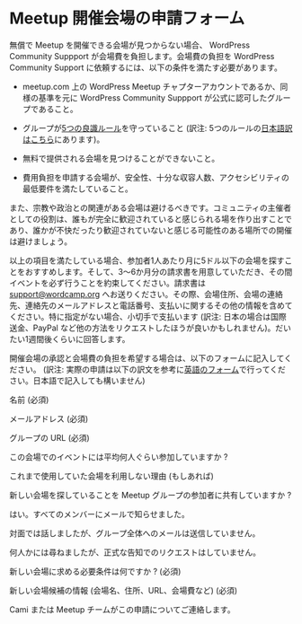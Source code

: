 <!-- # Meetup Venue Approval Request -->
# Meetup 開催会場の申請フォーム

<!-- WordPress Community Support will cover the costs of a meetup venue if a donated venue cannot be found. If you are going to ask for WordPress Community Support to cover the costs of a meetup venue, the following conditions must be met: -->
無償で Meetup を開催できる会場が見つからない場合、 WordPress Community Suppport が会場費を負担します。会場費の負担を WordPress Community Support に依頼するには、以下の条件を満たす必要があります。

<!-- *   Your group is on the WordPress chapter account at meetup.com or has been similarly recognized as official by this team. -->
*   meetup.com 上の WordPress Meetup チャプターアカウントであるか、同様の基準を元に WordPress Community Suppport が公式に認可したグループであること。
<!-- *   Your group is currently following the [5 good-faith rules](https://make.wordpress.org/community/handbook/meetup-organizer/meetup-program-basics/#the-five-good-faith-rules). -->
*   グループが[5つの良識ルール](https://make.wordpress.org/community/handbook/meetup-organizer/meetup-program-basics/#the-five-good-faith-rules)を守っていること (訳注: 5つのルールの[日本語訳はこちら](https://ja.wordpress.org/get-involved/meetup/)にあります)。
<!-- *   You are unable to find a donated venue. -->
*   無料で提供される会場を見つけることができないこと。
<!-- *   Your proposed new venue meets minimum requirements for safety, adequate seating, and accessibility. -->
*   費用負担を申請する会場が、安全性、十分な収容人数、アクセシビリティの最低要件を満たしていること。

<!-- You should also avoid venues with religious or political affiliations. Since one of our jobs as community organizers is to create a 100% welcoming space for everyone, we avoid holding events in venues where someone might feel uncomfortable or unwelcome. -->
また、宗教や政治との関連がある会場は避けるべきです。コミュニティの主催者としての役割は、誰もが完全に歓迎されていると感じられる場を作り出すことであり、誰かが不快だったり歓迎されていないと感じる可能性のある場所での開催は避けましょう。

<!-- If those items are all met we recommend that the price point for your venue not exceed $5 per person per month and we ask for a 3-6 month invoice and commitment. Please submit the venue invoice to [support@wordcamp.org](mailto:support@wordcamp.org). Include your meetup location, venue contact name, contact’s email address and phone number, and any special payment information. Unless otherwise specified, venues will be paid by check. You should expect a response in about a week. -->
以上の項目を満たしている場合、参加者1人あたり月に5ドル以下の会場を探すことをおすすめします。そして、3～6か月分の請求書を用意していただき、その間イベントを必ず行うことを約束してください。請求書は [support@wordcamp.org](mailto：support@wordcamp.org) へお送りください。その際、会場住所、会場の連絡先、連絡先のメールアドレスと電話番号、支払いに関するその他の情報を含めてください。特に指定がない場合、小切手で支払います (訳注: 日本の場合は国際送金、PayPal など他の方法をリクエストしたほうが良いかもしれません)。だいたい1週間後くらいに回答します。

<!-- To have your venue approved and paid for, please fill in the following form: -->
開催会場の承認と会場費の負担を希望する場合は、以下のフォームに記入してください。
(訳注: 実際の申請は以下の訳文を参考に[英語のフォーム](https://make.wordpress.org/community/handbook/meetup-organizer/getting-started/venue-approval/)で行ってください。日本語で記入しても構いません)

<!-- Name(required) -->
名前 (必須)

<!-- Email(required)-->
メールアドレス (必須)

<!-- Your meetup group URL(required) -->
グループの URL (必須)

<!-- How many people will be at the average meetup event in this venue? -->
この会場でのイベントには平均何人ぐらい参加していますか ?

<!-- Why are you leaving the previous venue (if there was one)? -->
これまで使用していた会場を利用しない理由 (もしあれば)

<!-- Have you announced to the meetup group that you are looking for a new venue? -->
新しい会場を探していることを Meetup グループの参加者に共有していますか ?

<!--  Yes, I have emailed all the members of our group -->
はい。すべてのメンバーにメールで知らせました。

<!-- I mentioned it an in-person event but did not email the whole group -->
対面では話しましたが、グループ全体へのメールは送信していません。

<!-- I asked a handful of people but did not do a formal announcement request -->
何人かには尋ねましたが、正式な告知でのリクエストはしていません。

<!-- What are your requirements in a new venue?(required) -->
新しい会場に求める必要条件は何ですか ? (必須)

<!-- Proposed venue information (name, address, url, cost, etc)(required) -->
新しい会場候補の情報 (会場名、住所、URL、会場費など) (必須)

<!-- Cami or a member of the meetups team will be in touch to discuss your venue request. -->
Cami または Meetup チームがこの申請についてご連絡します。
